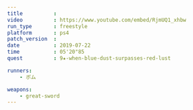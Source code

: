 ```yaml
---
title          :
video          : https://www.youtube.com/embed/RjmUQ1_xhbw
run_type       : freestyle
platform       : ps4
patch_version  :
date           : 2019-07-22
time           : 05'20"85
quest          : 9★-when-blue-dust-surpasses-red-lust

runners:
    - ボム

weapons:
    - great-sword
---
```

